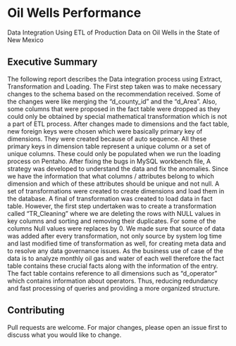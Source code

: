 # Oil Wells Performance

Data Integration Using ETL of Production Data on Oil Wells in the State of New Mexico

## Executive Summary

The following report describes the Data integration process using Extract, Transformation and Loading. The First step taken was to make necessary changes to the schema based on the recommendation received. Some of the changes were like merging the “d_county_id” and the “d_Area”. Also, some columns that were proposed in the fact table were dropped as they could only be obtained by special mathematical transformation which is not a part of ETL process. After changes made to dimensions and the fact table, new foreign keys were chosen which were basically primary key of dimensions. They were created because of auto sequence. All these primary keys in dimension table represent a unique column or a set of unique columns. These could only be populated when we run the loading process on Pentaho. After fixing the bugs in MySQL workbench file, A strategy was developed to understand the data and fix the anomalies. Since we have the information that what columns / attributes belong to which dimension and which of these attributes should be unique and not null. A set of transformations were created to create dimensions and load them in the database. A final of transformation was created to load data in fact table.
However, the first step undertaken was to create a transformation called “TR_Cleaning” where we are deleting the rows with NULL values in key columns and sorting and removing their duplicates. For some of the columns Null values were replaces by 0. We made sure that source of data was added after every transformation, not only source by system log time and last modified time of transformation as well, for creating meta data and to resolve any data governance issues.
As the business use of case of the data is to analyze monthly oil gas and water of each well therefore the fact table contains these crucial facts along with the information of the entry. The fact table contains reference to all dimensions such as “d_operator” which contains information about operators. Thus, reducing redundancy and fast processing of queries and providing a more organized structure.

## Contributing
Pull requests are welcome. For major changes, please open an issue first to discuss what you would like to change.
